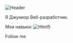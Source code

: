 ![Header](https://github.com/MMII0220/Summary/blob/main/assets/name.jpg)

Я Джуниор Веб-разработчик. 

Мои навыки:
![Html5](https://img.shields.io/badge/-Html5-<#df6e08>)

Follow me
